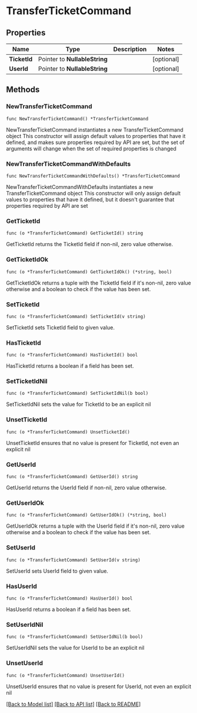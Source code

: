 # TransferTicketCommand

## Properties

Name | Type | Description | Notes
------------ | ------------- | ------------- | -------------
**TicketId** | Pointer to **NullableString** |  | [optional] 
**UserId** | Pointer to **NullableString** |  | [optional] 

## Methods

### NewTransferTicketCommand

`func NewTransferTicketCommand() *TransferTicketCommand`

NewTransferTicketCommand instantiates a new TransferTicketCommand object
This constructor will assign default values to properties that have it defined,
and makes sure properties required by API are set, but the set of arguments
will change when the set of required properties is changed

### NewTransferTicketCommandWithDefaults

`func NewTransferTicketCommandWithDefaults() *TransferTicketCommand`

NewTransferTicketCommandWithDefaults instantiates a new TransferTicketCommand object
This constructor will only assign default values to properties that have it defined,
but it doesn't guarantee that properties required by API are set

### GetTicketId

`func (o *TransferTicketCommand) GetTicketId() string`

GetTicketId returns the TicketId field if non-nil, zero value otherwise.

### GetTicketIdOk

`func (o *TransferTicketCommand) GetTicketIdOk() (*string, bool)`

GetTicketIdOk returns a tuple with the TicketId field if it's non-nil, zero value otherwise
and a boolean to check if the value has been set.

### SetTicketId

`func (o *TransferTicketCommand) SetTicketId(v string)`

SetTicketId sets TicketId field to given value.

### HasTicketId

`func (o *TransferTicketCommand) HasTicketId() bool`

HasTicketId returns a boolean if a field has been set.

### SetTicketIdNil

`func (o *TransferTicketCommand) SetTicketIdNil(b bool)`

 SetTicketIdNil sets the value for TicketId to be an explicit nil

### UnsetTicketId
`func (o *TransferTicketCommand) UnsetTicketId()`

UnsetTicketId ensures that no value is present for TicketId, not even an explicit nil
### GetUserId

`func (o *TransferTicketCommand) GetUserId() string`

GetUserId returns the UserId field if non-nil, zero value otherwise.

### GetUserIdOk

`func (o *TransferTicketCommand) GetUserIdOk() (*string, bool)`

GetUserIdOk returns a tuple with the UserId field if it's non-nil, zero value otherwise
and a boolean to check if the value has been set.

### SetUserId

`func (o *TransferTicketCommand) SetUserId(v string)`

SetUserId sets UserId field to given value.

### HasUserId

`func (o *TransferTicketCommand) HasUserId() bool`

HasUserId returns a boolean if a field has been set.

### SetUserIdNil

`func (o *TransferTicketCommand) SetUserIdNil(b bool)`

 SetUserIdNil sets the value for UserId to be an explicit nil

### UnsetUserId
`func (o *TransferTicketCommand) UnsetUserId()`

UnsetUserId ensures that no value is present for UserId, not even an explicit nil

[[Back to Model list]](../README.md#documentation-for-models) [[Back to API list]](../README.md#documentation-for-api-endpoints) [[Back to README]](../README.md)


